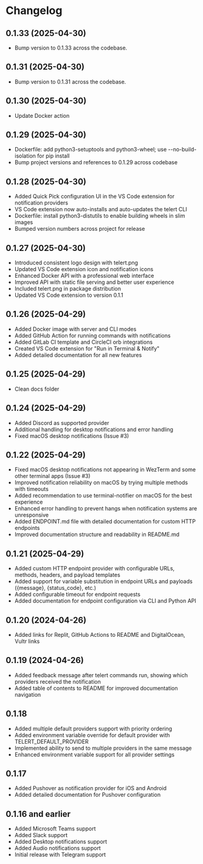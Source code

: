 # Changelog

## 0.1.33 (2025-04-30)
- Bump version to 0.1.33 across the codebase.

## 0.1.31 (2025-04-30)
- Bump version to 0.1.31 across the codebase.

## 0.1.30 (2025-04-30)
- Update Docker action

## 0.1.29 (2025-04-30)
- Dockerfile: add python3-setuptools and python3-wheel; use --no-build-isolation for pip install
- Bump project versions and references to 0.1.29 across codebase

## 0.1.28 (2025-04-30)
- Added Quick Pick configuration UI in the VS Code extension for notification providers
- VS Code extension now auto-installs and auto-updates the telert CLI
- Dockerfile: install python3-distutils to enable building wheels in slim images
- Bumped version numbers across project for release

## 0.1.27 (2025-04-30)
- Introduced consistent logo design with telert.png
- Updated VS Code extension icon and notification icons
- Enhanced Docker API with a professional web interface
- Improved API with static file serving and better user experience
- Included telert.png in package distribution
- Updated VS Code extension to version 0.1.1

## 0.1.26 (2025-04-29)
- Added Docker image with server and CLI modes
- Added GitHub Action for running commands with notifications
- Added GitLab CI template and CircleCI orb integrations
- Created VS Code extension for "Run in Terminal & Notify"
- Added detailed documentation for all new features

## 0.1.25 (2025-04-29)
- Clean docs folder

## 0.1.24 (2025-04-29)
- Added Discord as supported provider
- Additional handling for desktop notifications and error handling
- Fixed macOS desktop notifications (Issue #3)

## 0.1.22 (2025-04-29)
- Fixed macOS desktop notifications not appearing in WezTerm and some other terminal apps (Issue #3)
- Improved notification reliability on macOS by trying multiple methods with timeouts
- Added recommendation to use terminal-notifier on macOS for the best experience
- Enhanced error handling to prevent hangs when notification systems are unresponsive
- Added ENDPOINT.md file with detailed documentation for custom HTTP endpoints
- Improved documentation structure and readability in README.md

## 0.1.21 (2025-04-29)
- Added custom HTTP endpoint provider with configurable URLs, methods, headers, and payload templates
- Added support for variable substitution in endpoint URLs and payloads ({message}, {status_code}, etc.)
- Added configurable timeout for endpoint requests
- Added documentation for endpoint configuration via CLI and Python API

## 0.1.20 (2024-04-26)
- Added links for Replit, GitHub Actions to README and DigitalOcean, Vultr links


## 0.1.19 (2024-04-26)
- Added feedback message after telert commands run, showing which providers received the notification
- Added table of contents to README for improved documentation navigation

## 0.1.18
- Added multiple default providers support with priority ordering
- Added environment variable override for default provider with TELERT_DEFAULT_PROVIDER
- Implemented ability to send to multiple providers in the same message
- Enhanced environment variable support for all provider settings

## 0.1.17
- Added Pushover as notification provider for iOS and Android
- Added detailed documentation for Pushover configuration

## 0.1.16 and earlier
- Added Microsoft Teams support
- Added Slack support
- Added Desktop notifications support
- Added Audio notifications support
- Initial release with Telegram support